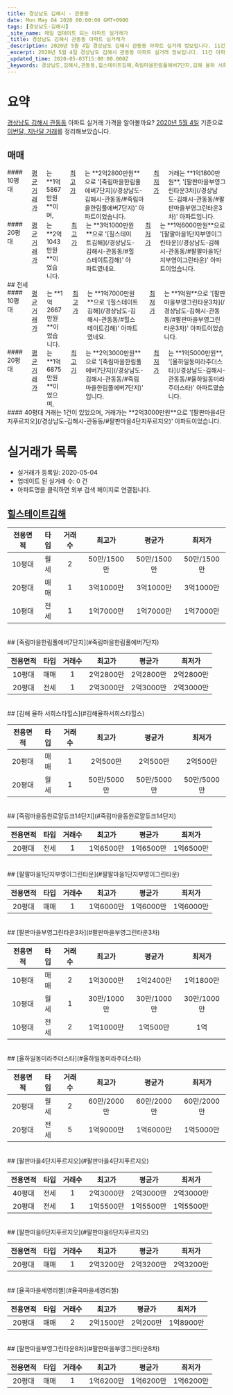 ```yaml
---
title: 경상남도 김해시 - 관동동
date: Mon May 04 2020 00:00:00 GMT+0900
tags: [경상남도-김해시]
_site_name: 매일 업데이트 되는 아파트 실거래가
_title: 경상남도 김해시 관동동 아파트 실거래가
_description: 2020년 5월 4일 경상남도 김해시 관동동 아파트 실거래 정보입니다. 11건 아파트 정보가 있습니다.
_excerpt: 2020년 5월 4일 경상남도 김해시 관동동 아파트 실거래 정보입니다. 11건 아파트 정보가 있습니다.
_updated_time: 2020-05-03T15:00:00.000Z
_keywords: 경상남도,김해시,관동동,힐스테이트김해,죽림마을한림풀에버7단지,김해 율하 서희스타힐스,죽림마을동원로얄듀크14단지,팔팔마을1단지부영이그린타운,팔판마을부영그린타운3차,율하일동미라주더스타,팔판마을4단지푸르지오,팔판마을6단지푸르지오,율곡마을세영리첼,팔판마을부영그린타운8차
---
```





# 요약
<ins>경상남도 김해시 관동동</ins> 아파트 실거래 가격을 알아볼까요? <ins>2020년 5월 4일</ins> 기준으로 <ins>이번달, 지난달 거래</ins>를 정리해보았습니다.

## 매매
<div class="container">
<div class="six columns" markdown="1">
#### 10평대
<ins>평균 거래가</ins>는 **1억5867만원**이며, <ins>최고가</ins>는 **2억2800만원**으로 '[죽림마을한림풀에버7단지](/경상남도-김해시-관동동/#죽림마을한림풀에버7단지)' 아파트이었습니다. <ins>최저가</ins> 거래는 **1억1800만원**, '[팔판마을부영그린타운3차](/경상남도-김해시-관동동/#팔판마을부영그린타운3차)' 아파트입니다.
</div>
<div class="six columns" markdown="1">
#### 20평대
<ins>평균 거래가</ins>는 **2억1043만원**이었습니다. <ins>최고가</ins>는 **3억1000만원**으로 '[힐스테이트김해](/경상남도-김해시-관동동/#힐스테이트김해)' 아파트였네요. <ins>최저가</ins>는 **1억6000만원**으로 '[팔팔마을1단지부영이그린타운](/경상남도-김해시-관동동/#팔팔마을1단지부영이그린타운)' 아파트이었습니다.
</div>
</div>
## 전세
<div class="container">
<div class="six columns" markdown="1">
#### 10평대
<ins>평균 거래가</ins>는 **1억2667만원**이었습니다. <ins>최고가</ins>는 **1억7000만원**으로 '[힐스테이트김해](/경상남도-김해시-관동동/#힐스테이트김해)' 아파트였네요. <ins>최저가</ins>는 **1억원**으로 '[팔판마을부영그린타운3차](/경상남도-김해시-관동동/#팔판마을부영그린타운3차)' 아파트이었습니다.
</div>
<div class="six columns" markdown="1">
#### 20평대
<ins>평균 거래가</ins>는 **1억6875만원**이었으며, <ins>최고가</ins>는 **2억3000만원**으로 '[죽림마을한림풀에버7단지](/경상남도-김해시-관동동/#죽림마을한림풀에버7단지)' 입니다. <ins>최저가</ins>는 **1억5000만원**, '[율하일동미라주더스타](/경상남도-김해시-관동동/#율하일동미라주더스타)' 아파트였습니다.
</div>
</div>
<div class="container">
<div class="twelve columns" markdown="1">
#### 40평대
거래는 1건이 있었으며, 거래가는 **2억3000만원**으로 '[팔판마을4단지푸르지오](/경상남도-김해시-관동동/#팔판마을4단지푸르지오)' 아파트이었습니다.
</div>
</div>



# 실거래가 목록
- 실거래가 등록일: 2020-05-04
- 업데이트 된 실거래 수: 0 건
- 아파트명을 클릭하면 외부 검색 페이지로 연결됩니다.

## [힐스테이트김해](#힐스테이트김해)

|전용면적|타입|거래수|최고가|평균가|최저가|
|:---:|:---:|:---:|:---:|:---:|:---:|
|10평대|<span class="deal-type-3">월세</span>|2|50만/1500만|50만/1500만|50만/1500만|
|20평대|<span class="deal-type-1">매매</span>|1|3억1000만|3억1000만|3억1000만|
|10평대|<span class="deal-type-2">전세</span>|1|1억7000만|1억7000만|1억7000만|

<br/>
## [죽림마을한림풀에버7단지](#죽림마을한림풀에버7단지)

|전용면적|타입|거래수|최고가|평균가|최저가|
|:---:|:---:|:---:|:---:|:---:|:---:|
|10평대|<span class="deal-type-1">매매</span>|1|2억2800만|2억2800만|2억2800만|
|20평대|<span class="deal-type-2">전세</span>|1|2억3000만|2억3000만|2억3000만|

<br/>
## [김해 율하 서희스타힐스](#김해율하서희스타힐스)

|전용면적|타입|거래수|최고가|평균가|최저가|
|:---:|:---:|:---:|:---:|:---:|:---:|
|20평대|<span class="deal-type-1">매매</span>|1|2억500만|2억500만|2억500만|
|20평대|<span class="deal-type-3">월세</span>|1|50만/5000만|50만/5000만|50만/5000만|

<br/>
## [죽림마을동원로얄듀크14단지](#죽림마을동원로얄듀크14단지)

|전용면적|타입|거래수|최고가|평균가|최저가|
|:---:|:---:|:---:|:---:|:---:|:---:|
|20평대|<span class="deal-type-2">전세</span>|1|1억6500만|1억6500만|1억6500만|

<br/>
## [팔팔마을1단지부영이그린타운](#팔팔마을1단지부영이그린타운)

|전용면적|타입|거래수|최고가|평균가|최저가|
|:---:|:---:|:---:|:---:|:---:|:---:|
|20평대|<span class="deal-type-1">매매</span>|1|1억6000만|1억6000만|1억6000만|

<br/>
## [팔판마을부영그린타운3차](#팔판마을부영그린타운3차)

|전용면적|타입|거래수|최고가|평균가|최저가|
|:---:|:---:|:---:|:---:|:---:|:---:|
|10평대|<span class="deal-type-1">매매</span>|2|1억3000만|1억2400만|1억1800만|
|10평대|<span class="deal-type-3">월세</span>|1|30만/1000만|30만/1000만|30만/1000만|
|10평대|<span class="deal-type-2">전세</span>|2|1억1000만|1억500만|1억|

<br/>
## [율하일동미라주더스타](#율하일동미라주더스타)

|전용면적|타입|거래수|최고가|평균가|최저가|
|:---:|:---:|:---:|:---:|:---:|:---:|
|20평대|<span class="deal-type-3">월세</span>|2|60만/2000만|60만/2000만|60만/2000만|
|20평대|<span class="deal-type-2">전세</span>|5|1억9000만|1억6000만|1억5000만|

<br/>
## [팔판마을4단지푸르지오](#팔판마을4단지푸르지오)

|전용면적|타입|거래수|최고가|평균가|최저가|
|:---:|:---:|:---:|:---:|:---:|:---:|
|40평대|<span class="deal-type-2">전세</span>|1|2억3000만|2억3000만|2억3000만|
|20평대|<span class="deal-type-2">전세</span>|1|1억5500만|1억5500만|1억5500만|

<br/>
## [팔판마을6단지푸르지오](#팔판마을6단지푸르지오)

|전용면적|타입|거래수|최고가|평균가|최저가|
|:---:|:---:|:---:|:---:|:---:|:---:|
|20평대|<span class="deal-type-1">매매</span>|1|2억3200만|2억3200만|2억3200만|

<br/>
## [율곡마을세영리첼](#율곡마을세영리첼)

|전용면적|타입|거래수|최고가|평균가|최저가|
|:---:|:---:|:---:|:---:|:---:|:---:|
|20평대|<span class="deal-type-1">매매</span>|2|2억1500만|2억200만|1억8900만|

<br/>
## [팔판마을부영그린타운8차](#팔판마을부영그린타운8차)

|전용면적|타입|거래수|최고가|평균가|최저가|
|:---:|:---:|:---:|:---:|:---:|:---:|
|20평대|<span class="deal-type-1">매매</span>|1|1억6200만|1억6200만|1억6200만|

<br/>



